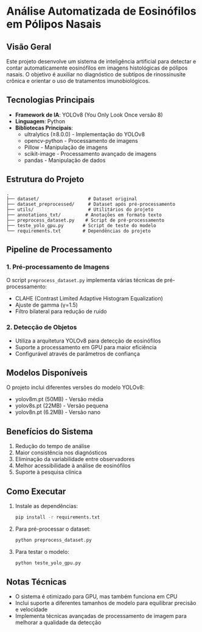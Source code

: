 # Análise Automatizada de Eosinófilos em Pólipos Nasais

## Visão Geral
Este projeto desenvolve um sistema de inteligência artificial para detectar e contar automaticamente eosinófilos em imagens histológicas de pólipos nasais. O objetivo é auxiliar no diagnóstico de subtipos de rinossinusite crônica e orientar o uso de tratamentos imunobiológicos.

## Tecnologias Principais
- **Framework de IA**: YOLOv8 (You Only Look Once versão 8)
- **Linguagem**: Python
- **Bibliotecas Principais**:
  - ultralytics (≥8.0.0) - Implementação do YOLOv8
  - opencv-python - Processamento de imagens
  - Pillow - Manipulação de imagens
  - scikit-image - Processamento avançado de imagens
  - pandas - Manipulação de dados

## Estrutura do Projeto
```
.
├── dataset/                  # Dataset original
├── dataset_preprocessed/     # Dataset após pré-processamento
├── utils/                    # Utilitários do projeto
├── annotations_txt/         # Anotações em formato texto
├── preprocess_dataset.py    # Script de pré-processamento
├── teste_yolo_gpu.py       # Script de teste do modelo
└── requirements.txt        # Dependências do projeto
```

## Pipeline de Processamento

### 1. Pré-processamento de Imagens
O script `preprocess_dataset.py` implementa várias técnicas de pré-processamento:
- CLAHE (Contrast Limited Adaptive Histogram Equalization)
- Ajuste de gamma (γ=1.5)
- Filtro bilateral para redução de ruído

### 2. Detecção de Objetos
- Utiliza a arquitetura YOLOv8 para detecção de eosinófilos
- Suporte a processamento em GPU para maior eficiência
- Configurável através de parâmetros de confiança

## Modelos Disponíveis
O projeto inclui diferentes versões do modelo YOLOv8:
- yolov8m.pt (50MB) - Versão média
- yolov8s.pt (22MB) - Versão pequena
- yolov8n.pt (6.2MB) - Versão nano

## Benefícios do Sistema
1. Redução do tempo de análise
2. Maior consistência nos diagnósticos
3. Eliminação da variabilidade entre observadores
4. Melhor acessibilidade à análise de eosinófilos
5. Suporte à pesquisa clínica

## Como Executar
1. Instale as dependências:
   ```bash
   pip install -r requirements.txt
   ```
2. Para pré-processar o dataset:
   ```bash
   python preprocess_dataset.py
   ```
3. Para testar o modelo:
   ```bash
   python teste_yolo_gpu.py
   ```

## Notas Técnicas
- O sistema é otimizado para GPU, mas também funciona em CPU
- Inclui suporte a diferentes tamanhos de modelo para equilibrar precisão e velocidade
- Implementa técnicas avançadas de processamento de imagem para melhorar a qualidade da detecção 